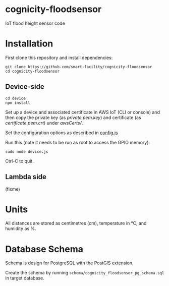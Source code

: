 # cognicity-floodsensor
IoT flood height sensor code

# Installation
First clone this repository and install dependencies:
```shell
git clone https://github.com/smart-facility/cognicity-floodsensor
cd cognicity-floodsensor
```

## Device-side
```shell
cd device
npm install
```

Set up a device and associated certificate in AWS IoT (CLI or console) and then copy the private key (as *private.pem.key*) and certificate (as *certificate.pem.crt*) under *awsCerts/*.

Set the configuration options as described in [config.js](device/config.js)

Run this (note it needs to be run as root to access the GPIO memory):
```shell
sudo node device.js
```
Ctrl-C to quit.

## Lambda side
(fixme)

# Units
All distances are stored as centimetres (cm), temperature in °C, and humidity as %.

# Database Schema
Schema is design for PostgreSQL with the PostGIS extension.

Create the schema by running `schema/cognicity_floodsensor_pg_schema.sql` in target database.

